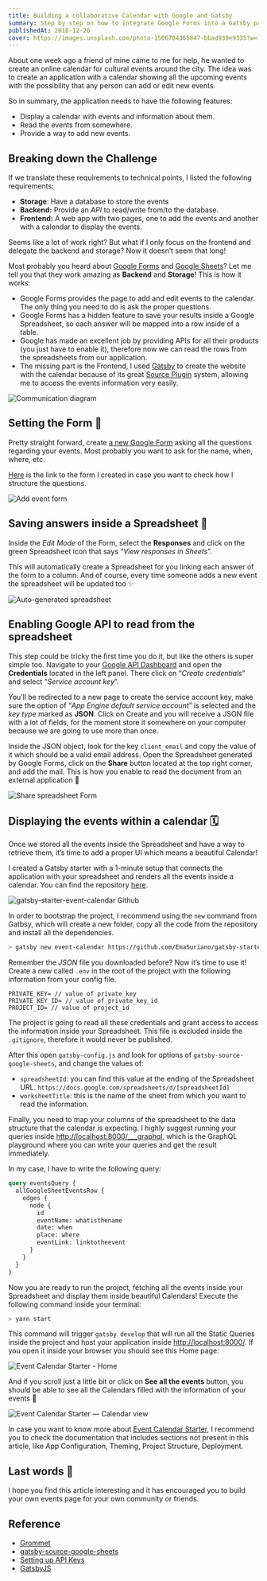 ```yaml
---
title: Building a collaborative Calendar with Google and Gatsby
summary: Step by step on how to integrate Google Forms into a Gatsby project to collect new answer and display them inside the website.
publishedAt: 2018-12-26
cover: https://images.unsplash.com/photo-1506784365847-bbad939e9335?w=1400&h=600&fit=crop
---
```


About one week ago a friend of mine came to me for help, he wanted to create an online calendar for cultural events around the city. The idea was to create an application with a calendar showing all the upcoming events with the possibility that any person can add or edit new events.

So in summary, the application needs to have the following features:

- Display a calendar with events and information about them.
- Read the events from somewhere.
- Provide a way to add new events.

## Breaking down the Challenge

If we translate these requirements to technical points, I listed the following requirements:

- **Storage**: Have a database to store the events
- **Backend:** Provide an _API_ to read/write from/to the database.
- **Frontend:** A web app with two pages, one to add the events and another with a calendar to display the events.

Seems like a lot of work right? But what if I only focus on the frontend and delegate the backend and storage? Now it doesn’t seem that long!

Most probably you heard about [Google Forms](https://www.google.com/intl/en/forms/about/) and [Google Sheets](https://www.google.com/intl/en/sheets/about/)? Let me tell you that they work amazing as **Backend** and **Storage**! This is how it works:

- Google Forms provides the page to add and edit events to the calendar. The only thing you need to do is ask the proper questions.
- Google Forms has a hidden feature to save your results inside a Google Spreadsheet, so each answer will be mapped into a row inside of a table.
- Google has made an excellent job by providing APIs for all their products (you just have to enable it), therefore now we can read the rows from the spreadsheets from our application.
- The missing part is the Frontend, I used [Gatsby](https://www.gatsbyjs.org/) to create the website with the calendar because of its great [Source Plugin](https://www.gatsbyjs.org/tutorial/part-five/) system, allowing me to access the events information very easily.

![Communication diagram](../../static/assets/blog/building-a-collaborative-calendar-with-google-and-gatsby/Communication_diagram.png)

## Setting the Form 📝

Pretty straight forward, create [a new Google Form](http://forms.new/) asking all the questions regarding your events. Most probably you want to ask for the name, when, where, etc.

[Here](https://docs.google.com/forms/d/e/1FAIpQLSeUNNgqdhcPlTaVqLb_NceeBd_XVTEBxGwr66wSUbFRArPo3A/viewform) is the link to the form I created in case you want to check how I structure the questions.

![Add event form](../../static/assets/blog/building-a-collaborative-calendar-with-google-and-gatsby/Add_event_form.jpeg)

## Saving answers inside a Spreadsheet 💾

Inside the _Edit Mode_ of the Form, select the **Responses** and click on the green Spreadsheet icon that says “_View responses in Sheets_”.

This will automatically create a Spreadsheet for you linking each answer of the form to a column. And of course, every time someone adds a new event the spreadsheet will be updated too ✨

![Auto-generated spreadsheet](../../static/assets/blog/building-a-collaborative-calendar-with-google-and-gatsby/Auto-generated_spreadsheet.jpeg)

## Enabling Google API to read from the spreadsheet

This step could be tricky the first time you do it, but like the others is super simple too. Navigate to your [Google API Dashboard](https://console.developers.google.com/) and open the **Credentials** located in the left panel. There click on “_Create credentials_” and select “_Service account key_”.

You’ll be redirected to a new page to create the service account key, make sure the option of “_App Engine default service account_” is selected and the _key type_ marked as **JSON**. Click on Create and you will receive a JSON file with a lot of fields, for the moment store it somewhere on your computer because we are going to use more than once.

Inside the JSON object, look for the key `client_email` and copy the value of it which should be a valid email address. Open the Spreadsheet generated by Google Forms, click on the **Share** button located at the top right corner, and add the mail. This is how you enable to read the document from an external application 🎉

![Share spreadsheet Form](../../static/assets/blog/building-a-collaborative-calendar-with-google-and-gatsby/Share_spreadsheet_Form.png)

## Displaying the events within a calendar 🗓

Once we stored all the events inside the Spreadsheet and have a way to retrieve them, it’s time to add a proper UI which means a beautiful Calendar!

I created a Gatsby starter with a 1-minute setup that connects the application with your spreadsheet and renders all the events inside a calendar. You can find the repository [here](https://github.com/EmaSuriano/gatsby-starter-event-calendar).

![gatsby-starter-event-calendar Github](https://opengraph.githubassets.com/random/EmaSuriano/gatsby-starter-event-calendar)

In order to bootstrap the project, I recommend using the `new` command from Gatbsy, which will create a new folder, copy all the code from the repository and install all the dependencies.

```bash
> gatsby new event-calendar https://github.com/EmaSuriano/gatsby-starter-event-calendar
```

Remember the _JSON_ file you downloaded before? Now it’s time to use it! Create a new called `.env` in the root of the project with the following information from your config file.

```plain
PRIVATE_KEY= // value of private_key
PRIVATE_KEY_ID= // value of private_key_id
PROJECT_ID= // value of project_id
```

The project is going to read all these credentials and grant access to access the information inside your Spreadsheet. This file is excluded inside the `.gitignore`, therefore it would never be published.

After this open `gatsby-config.js` and look for options of `gatsby-source-google-sheets`, and change the values of:

- `spreadsheetId`: you can find this value at the ending of the Spreadsheet URL. `https://docs.google.com/spreadsheets/d/[spreadsheetId]`
- `worksheetTitle`: this is the name of the sheet from which you want to read the information.

Finally, you need to map your columns of the spreadsheet to the data structure that the calendar is expecting. I highly suggest running your queries inside [http://localhost:8000/\_\_\_graphql](http://localhost:8000/___graphql), which is the GraphQL playground where you can write your queries and get the result immediately.

In my case, I have to write the following query:

```graphql
query eventsQuery {
  allGoogleSheetEventsRow {
    edges {
      node {
        id
        eventName: whatisthename
        date: when
        place: where
        eventLink: linktotheevent
      }
    }
  }
}
```

Now you are ready to run the project, fetching all the events inside your Spreadsheet and display them inside beautiful Calendars!️ Execute the following command inside your terminal:

```bash
> yarn start
```

This command will trigger `gatsby develop` that will run all the Static Queries inside the project and host your application inside [http://localhost:8000/](http://localhost:8000/). If you open it inside your browser you should see this Home page:

![Event Calendar Starter - Home](../../static/assets/blog/building-a-collaborative-calendar-with-google-and-gatsby/Event_Calendar_Starter_—_Home.png)

And if you scroll just a little bit or click on **See all the events** button, you should be able to see all the Calendars filled with the information of your events 🎉

![Event Calendar Starter — Calendar view](../../static/assets/blog/building-a-collaborative-calendar-with-google-and-gatsby/Event_Calendar_Starter_—_Calendar_view.png)

In case you want to know more about [Event Calendar Starter](https://github.com/EmaSuriano/gatsby-starter-event-calendar), I recommend you to check the documentation that includes sections not present in this article, like App Configuration, Theming, Project Structure, Deployment.

## Last words 👋

I hope you find this article interesting and it has encouraged you to build your own events page for your own community or friends.

## Reference

- [Grommet](http://grommet.io)
- [gatsby-source-google-sheets](https://github.com/brandonmp/gatsby-source-google-sheets)
- [Setting up API Keys](https://support.google.com/googleapi/answer/6158862?hl=en)
- [GatsbyJS](https://www.gatsbyjs.org/)
